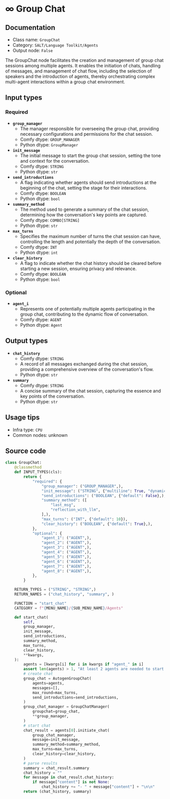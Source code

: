 # ∞ Group Chat
## Documentation
- Class name: `GroupChat`
- Category: `SALT/Language Toolkit/Agents`
- Output node: `False`

The GroupChat node facilitates the creation and management of group chat sessions among multiple agents. It enables the initiation of chats, handling of messages, and management of chat flow, including the selection of speakers and the introduction of agents, thereby orchestrating complex multi-agent interactions within a group chat environment.
## Input types
### Required
- **`group_manager`**
    - The manager responsible for overseeing the group chat, providing necessary configurations and permissions for the chat session.
    - Comfy dtype: `GROUP_MANAGER`
    - Python dtype: `GroupManager`
- **`init_message`**
    - The initial message to start the group chat session, setting the tone and context for the conversation.
    - Comfy dtype: `STRING`
    - Python dtype: `str`
- **`send_introductions`**
    - A flag indicating whether agents should send introductions at the beginning of the chat, setting the stage for their interactions.
    - Comfy dtype: `BOOLEAN`
    - Python dtype: `bool`
- **`summary_method`**
    - The method used to generate a summary of the chat session, determining how the conversation's key points are captured.
    - Comfy dtype: `COMBO[STRING]`
    - Python dtype: `str`
- **`max_turns`**
    - Specifies the maximum number of turns the chat session can have, controlling the length and potentially the depth of the conversation.
    - Comfy dtype: `INT`
    - Python dtype: `int`
- **`clear_history`**
    - A flag to indicate whether the chat history should be cleared before starting a new session, ensuring privacy and relevance.
    - Comfy dtype: `BOOLEAN`
    - Python dtype: `bool`
### Optional
- **`agent_i`**
    - Represents one of potentially multiple agents participating in the group chat, contributing to the dynamic flow of conversation.
    - Comfy dtype: `AGENT`
    - Python dtype: `Agent`
## Output types
- **`chat_history`**
    - Comfy dtype: `STRING`
    - A record of all messages exchanged during the chat session, providing a comprehensive overview of the conversation's flow.
    - Python dtype: `str`
- **`summary`**
    - Comfy dtype: `STRING`
    - A concise summary of the chat session, capturing the essence and key points of the conversation.
    - Python dtype: `str`
## Usage tips
- Infra type: `CPU`
- Common nodes: unknown


## Source code
```python
class GroupChat:
    @classmethod
    def INPUT_TYPES(cls):
        return {
            "required": {
                "group_manager": ("GROUP_MANAGER",),
                "init_message": ("STRING", {"multiline": True, "dynamicPrompts": False}),
                "send_introductions": ("BOOLEAN", {"default": False},),
                "summary_method": ([
                    "last_msg",
                    "reflection_with_llm",
                ],),
                "max_turns": ("INT", {"default": 10}),
                "clear_history": ("BOOLEAN", {"default": True},),
            },
            "optional": {
                "agent_1": ("AGENT",),
                "agent_2": ("AGENT",),
                "agent_3": ("AGENT",),
                "agent_4": ("AGENT",),
                "agent_5": ("AGENT",),
                "agent_6": ("AGENT",),
                "agent_7": ("AGENT",),
                "agent_8": ("AGENT",),
            },
        }

    RETURN_TYPES = ("STRING", "STRING",)
    RETURN_NAMES = ("chat_history", "summary", )

    FUNCTION = "start_chat"
    CATEGORY = f"{MENU_NAME}/{SUB_MENU_NAME}/Agents"

    def start_chat(
        self,
        group_manager,
        init_message,
        send_introductions,
        summary_method,
        max_turns,
        clear_history,
        **kwargs,
    ):
        agents = [kwargs[i] for i in kwargs if "agent_" in i]
        assert len(agents) > 1, "At least 2 agents are needed to start a group chat session"
        # create chat
        group_chat = AutogenGroupChat(
            agents=agents,
            messages=[],
            max_round=max_turns,
            send_introductions=send_introductions,
        )
        group_chat_manager = GroupChatManager(
            groupchat=group_chat,
            **group_manager,
        )
        # start chat
        chat_result = agents[0].initiate_chat(
            group_chat_manager,
            message=init_message,
            summary_method=summary_method,
            max_turns=max_turns,
            clear_history=clear_history,
        )
        # parse results
        summary = chat_result.summary
        chat_history = ""
        for message in chat_result.chat_history:
            if message["content"] is not None:
                chat_history += "- " + message["content"] + "\n\n"
        return (chat_history, summary)

```
